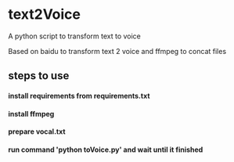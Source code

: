 # text2Voice

A python script to transform text to voice

Based on baidu to transform text 2 voice and ffmpeg to concat files

## steps to use

#### install requirements from requirements.txt

#### install ffmpeg

#### prepare vocal.txt

#### run command 'python toVoice.py' and wait until it finished